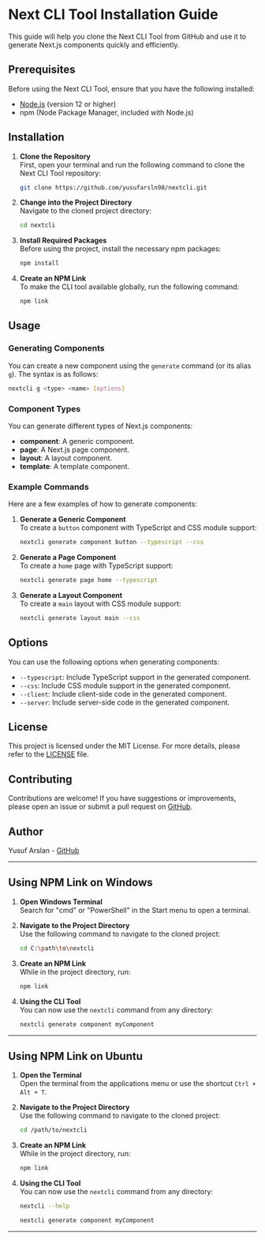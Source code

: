 # Next CLI Tool Installation Guide

This guide will help you clone the Next CLI Tool from GitHub and use it to generate Next.js components quickly and efficiently.

## Prerequisites

Before using the Next CLI Tool, ensure that you have the following installed:

- [Node.js](https://nodejs.org/en/download/) (version 12 or higher)
- npm (Node Package Manager, included with Node.js)

## Installation

1. **Clone the Repository**  
   First, open your terminal and run the following command to clone the Next CLI Tool repository:

   ```sh
   git clone https://github.com/yusufarsln98/nextcli.git
   ```

2. **Change into the Project Directory**  
   Navigate to the cloned project directory:

   ```sh
   cd nextcli
   ```

3. **Install Required Packages**  
   Before using the project, install the necessary npm packages:

   ```sh
   npm install
   ```

4. **Create an NPM Link**  
   To make the CLI tool available globally, run the following command:

   ```sh
   npm link
   ```

## Usage

### Generating Components

You can create a new component using the `generate` command (or its alias `g`). The syntax is as follows:

```sh
nextcli g <type> <name> [options]
```

### Component Types

You can generate different types of Next.js components:

- **component**: A generic component.
- **page**: A Next.js page component.
- **layout**: A layout component.
- **template**: A template component.

### Example Commands

Here are a few examples of how to generate components:

1. **Generate a Generic Component**  
   To create a `button` component with TypeScript and CSS module support:

   ```sh
   nextcli generate component button --typescript --css
   ```

2. **Generate a Page Component**  
   To create a `home` page with TypeScript support:

   ```sh
   nextcli generate page home --typescript
   ```

3. **Generate a Layout Component**  
   To create a `main` layout with CSS module support:

   ```sh
   nextcli generate layout main --css
   ```

## Options

You can use the following options when generating components:

- `--typescript`: Include TypeScript support in the generated component.
- `--css`: Include CSS module support in the generated component.
- `--client`: Include client-side code in the generated component.
- `--server`: Include server-side code in the generated component.

## License

This project is licensed under the MIT License. For more details, please refer to the [LICENSE](LICENSE) file.

## Contributing

Contributions are welcome! If you have suggestions or improvements, please open an issue or submit a pull request on [GitHub](https://github.com/yusufarsln98/nextcli).

## Author

Yusuf Arslan - [GitHub](https://github.com/yusufarsln98)

---

## Using NPM Link on Windows

1. **Open Windows Terminal**  
   Search for "cmd" or "PowerShell" in the Start menu to open a terminal.

2. **Navigate to the Project Directory**  
   Use the following command to navigate to the cloned project:

   ```sh
   cd C:\path\to\nextcli
   ```

3. **Create an NPM Link**  
   While in the project directory, run:

   ```sh
   npm link
   ```

4. **Using the CLI Tool**  
   You can now use the `nextcli` command from any directory:

   ```sh
   nextcli generate component myComponent
   ```

---

## Using NPM Link on Ubuntu

1. **Open the Terminal**  
   Open the terminal from the applications menu or use the shortcut `Ctrl + Alt + T`.

2. **Navigate to the Project Directory**  
   Use the following command to navigate to the cloned project:

   ```sh
   cd /path/to/nextcli
   ```

3. **Create an NPM Link**  
   While in the project directory, run:

   ```sh
   npm link
   ```

4. **Using the CLI Tool**  
   You can now use the `nextcli` command from any directory:

   ```sh
   nextcli --help
   ```

   ```sh
   nextcli generate component myComponent
   ```

---
